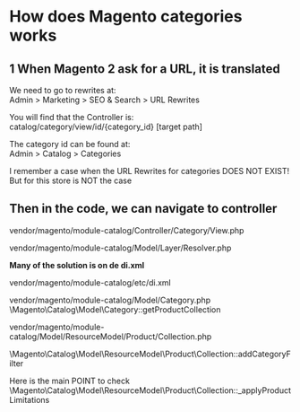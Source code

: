 # How does Magento categories works

## 1 When Magento 2 ask for a URL, it is translated

We need to go to rewrites at:  
Admin > Marketing > SEO & Search > URL Rewrites

You will find that the Controller is:  
catalog/category/view/id/{category_id}  [target path]


The category id can be found at:  
Admin > Catalog > Categories


I remember a case when the URL Rewrites for categories DOES NOT EXIST!  
But for this store is NOT the case

## Then in the code, we can navigate to controller

vendor/magento/module-catalog/Controller/Category/View.php

vendor/magento/module-catalog/Model/Layer/Resolver.php

**Many of the solution is on de di.xml**

vendor/magento/module-catalog/etc/di.xml

vendor/magento/module-catalog/Model/Category.php
\Magento\Catalog\Model\Category::getProductCollection


vendor/magento/module-catalog/Model/ResourceModel/Product/Collection.php

\Magento\Catalog\Model\ResourceModel\Product\Collection::addCategoryFilter

Here is the main POINT to check
\Magento\Catalog\Model\ResourceModel\Product\Collection::_applyProductLimitations


